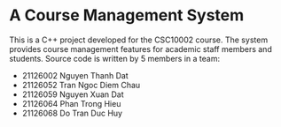 # A Course Management System
This is a C++ project developed for the CSC10002 course. The system provides course management features for academic staff members and students. Source code is written by 5 members in a team:
- 21126002 Nguyen Thanh Dat
- 21126052 Tran Ngoc Diem Chau
- 21126059 Nguyen Xuan Dat
- 21126064 Phan Trong Hieu
- 21126068 Do Tran Duc Huy